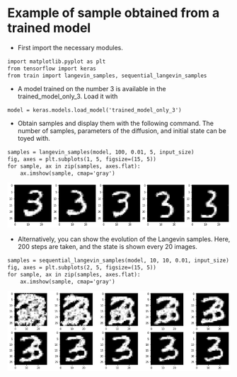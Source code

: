 # Example of sample obtained from a trained model

- First import the necessary modules.

```
import matplotlib.pyplot as plt
from tensorflow import keras
from train import langevin_samples, sequential_langevin_samples
```

- A model trained on the number 3 is available in the trained_model_only_3. Load it with

```
model = keras.models.load_model('trained_model_only_3')
```

- Obtain samples and display them with the following command. The number of samples, parameters of the diffusion, and initial state can be toyed with.

```
samples = langevin_samples(model, 100, 0.01, 5, input_size)
fig, axes = plt.subplots(1, 5, figsize=(15, 5))
for sample, ax in zip(samples, axes.flat):
    ax.imshow(sample, cmap='gray')
```

![5 samples of the number 3](/images/samples_3.png)


- Alternatively, you can show the evolution of the Langevin samples. Here, 200 steps are taken, and the state is shown every 20 images.

```
samples = sequential_langevin_samples(model, 10, 10, 0.01, input_size)
fig, axes = plt.subplots(2, 5, figsize=(15, 5))
for sample, ax in zip(samples, axes.flat):
    ax.imshow(sample, cmap='gray')
```

![Seqwuential samples](/images/sequential_samples.png)